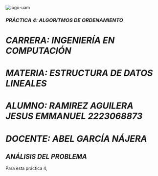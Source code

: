 ![logo-uam](https://github.com/AGN-Teaching/practica-4-algoritmos-de-ordenamiento-JisusCrace/assets/125590988/193089ae-92be-49bb-b1c7-85aed94e956d)


### *PRÁCTICA 4: ALGORITMOS DE ORDENAMIENTO*

# *CARRERA: INGENIERÍA EN COMPUTACIÓN*

# *MATERIA: ESTRUCTURA DE DATOS LINEALES*

# *ALUMNO: RAMIREZ AGUILERA JESUS EMMANUEL 2223068873*

# *DOCENTE: ABEL GARCÍA NÁJERA*


## *ANÁLISIS DEL PROBLEMA*

Para esta práctica 4, 

